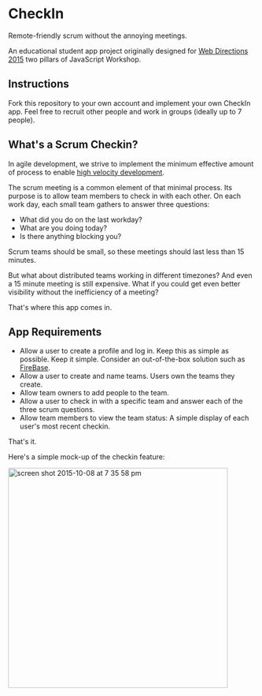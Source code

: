 # CheckIn

Remote-friendly scrum without the annoying meetings.

An educational student app project originally designed for [Web Directions 2015](http://www.webdirections.org/wd15/#workshops) two pillars of JavaScript Workshop.

## Instructions

Fork this repository to your own account and implement your own CheckIn app. Feel free to recruit other people and work in groups (ideally up to 7 people).


## What's a Scrum Checkin?

In agile development, we strive to implement the minimum effective amount of process to enable [high velocity development](https://medium.com/javascript-scene/how-to-build-a-high-velocity-development-team-4b2360d34021).

The scrum meeting is a common element of that minimal process. Its purpose is to allow team members to check in with each other. On each work day, each small team gathers to answer three questions:

* What did you do on the last workday?
* What are you doing today?
* Is there anything blocking you?

Scrum teams should be small, so these meetings should last less than 15 minutes.

But what about distributed teams working in different timezones? And even a 15 minute meeting is still expensive. What if you could get even better visibility without the inefficiency of a meeting?

That's where this app comes in.


## App Requirements

* Allow a user to create a profile and log in. Keep this as simple as possible. Keep it simple. Consider an out-of-the-box solution such as [FireBase](https://www.firebase.com/docs/web/guide/user-auth.html).
* Allow a user to create and name teams. Users own the teams they create.
* Allow team owners to add people to the team.
* Allow a user to check in with a specific team and answer each of the three scrum questions.
* Allow team members to view the team status: A simple display of each user's most recent checkin.

That's it.

Here's a simple mock-up of the checkin feature:

<img width="446" alt="screen shot 2015-10-08 at 7 35 58 pm" src="https://cloud.githubusercontent.com/assets/364727/10384095/5dcd3592-6df4-11e5-926e-a1afb3f51864.png">

